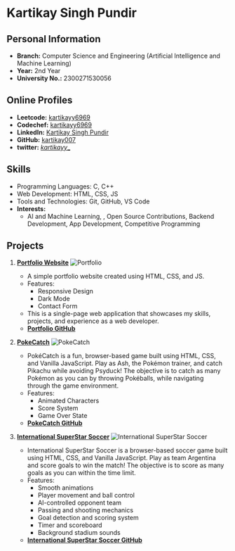 # Kartikay Singh Pundir

## Personal Information
- **Branch:** Computer Science and Engineering (Artificial Intelligence and Machine Learning)
- **Year:** 2nd Year
- **University No.:** 2300271530056

## Online Profiles
- **Leetcode:** [kartikayy6969](https://leetcode.com/u/kartikayy007/)
- **Codechef:** [kartikayy6969](https://www.codechef.com/users/kartikayy007/)
- **LinkedIn:** [Kartikay Singh Pundir](https://www.linkedin.com/in/kartikayy007/)
- **GitHub:** [kartikay007](https://github.com/Kartikayy007)
- **twitter:** [_kartikayy__](https://x.com/_kartikayy__)

## Skills
  - Programming Languages: C, C++
  - Web Development: HTML, CSS, JS
  - Tools and Technologies: Git, GitHub, VS Code
- **Interests:**
  - AI and Machine Learning, , Open Source Contributions, Backend Development, App Development, Competitive Programming

## Projects

1. **[Portfolio Website](https://portfolio-three-kappa-90.vercel.app)**
  ![Portfolio](https://ibb.co/6XPyQLW)
    - A simple portfolio website created using HTML, CSS, and JS.
    - Features:
      - Responsive Design
      - Dark Mode
      - Contact Form
    - This is a single-page web application that showcases my skills, projects, and experience as a web developer.
    - **[Portfolio GitHub](https://github.com/Kartikayy007/Portfolio)**

2. **[PokeCatch](https://pokecatch-six.vercel.app)**
  ![PokeCatch](https://ibb.co/bsk1w4t)
    - PokéCatch is a fun, browser-based game built using HTML, CSS, and Vanilla JavaScript. Play as Ash, the Pokémon trainer, and catch Pikachu while avoiding Psyduck! The objective is to catch as many Pokémon as you can by throwing Pokéballs, while navigating through the game environment.
    - Features:
      - Animated Characters
      - Score System
      - Game Over State
    - **[PokeCatch GitHub](https://github.com/Kartikayy007/PokeCatch)**

3. **[International SuperStar Soccer](https://international-superstar-soccer-evxf.vercel.app)**
  ![International SuperStar Soccer](https://ibb.co/mCx1y7J)
    - International SuperStar Soccer is a browser-based soccer game built using HTML, CSS, and Vanilla JavaScript. Play as team Argentina and score goals to win the match! The objective is to score as many goals as you can within the time limit.
    - Features:
      - Smooth animations
      - Player movement and ball control
      - AI-controlled opponent team
      - Passing and shooting mechanics
      - Goal detection and scoring system
      - Timer and scoreboard
      - Background stadium sounds
    - **[International SuperStar Soccer GitHub](https://github.com/Kartikayy007/International-Superstar-Soccer)**

